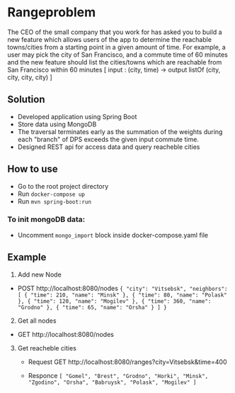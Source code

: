 # Rangeproblem
  The CEO of the small company that you work for has asked you to build a new feature which allows users of the
app to determine the reachable towns/cities from a starting point in a given amount of time. For example, a user
may pick the city of San Francisco, and a commute time of 60 minutes and the new feature should list the
cities/towns which are reachable from San Francisco within 60 minutes [ input : (city, time) -> output listOf (city,
city, city, city) ]

## Solution 
  - Developed application using Spring Boot
  - Store data using MongoDB
  - The traversal terminates early as the summation of the weights during
each "branch" of DPS exceeds the given input commute time.
  - Designed REST api for access data and query reacheble cities
  
## How to use

  - Go to the root project directory
  - Run `docker-compose up`
  - Run `mvn spring-boot:run`
  
### To init mongoDB data:
  - Uncomment `mongo_import` block inside docker-compose.yaml file

## Example

1. Add new Node
  - POST http://localhost:8080/nodes
  `{
        "city": "Vitsebsk",
        "neighbors": [
            {
                "time": 210,
                "name": "Minsk"
            },
            {
                "time": 80,
                "name": "Polask"
            },
            {
                "time": 120,
                "name": "Mogilev"
            },
            {
                "time": 360,
                "name": "Grodno"
            },
            {
                "time": 65,
                "name": "Orsha"
            }
        ]
    }`
2. Get all nodes
  - GET http://localhost:8080/nodes
  
3. Get reacheble cities
   - Request
      GET http://localhost:8080/ranges?city=Vitsebsk&time=400
      
   - Responce
  `[
    "Gomel",
    "Brest",
    "Grodno",
    "Horki",
    "Minsk",
    "Zgodino",
    "Orsha",
    "Babruysk",
    "Polask",
    "Mogilev"
    ]`
  
    

